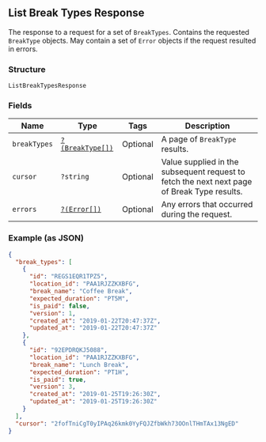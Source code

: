 ## List Break Types Response

The response to a request for a set of `BreakTypes`. Contains
the requested `BreakType` objects. May contain a set of `Error` objects if
the request resulted in errors.

### Structure

`ListBreakTypesResponse`

### Fields

| Name | Type | Tags | Description |
|  --- | --- | --- | --- |
| `breakTypes` | [`?(BreakType[])`](/doc/models/break-type.md) | Optional | A page of `BreakType` results. |
| `cursor` | `?string` | Optional | Value supplied in the subsequent request to fetch the next next page<br>of Break Type results. |
| `errors` | [`?(Error[])`](/doc/models/error.md) | Optional | Any errors that occurred during the request. |

### Example (as JSON)

```json
{
  "break_types": [
    {
      "id": "REGS1EQR1TPZ5",
      "location_id": "PAA1RJZZKXBFG",
      "break_name": "Coffee Break",
      "expected_duration": "PT5M",
      "is_paid": false,
      "version": 1,
      "created_at": "2019-01-22T20:47:37Z",
      "updated_at": "2019-01-22T20:47:37Z"
    },
    {
      "id": "92EPDRQKJ5088",
      "location_id": "PAA1RJZZKXBFG",
      "break_name": "Lunch Break",
      "expected_duration": "PT1H",
      "is_paid": true,
      "version": 3,
      "created_at": "2019-01-25T19:26:30Z",
      "updated_at": "2019-01-25T19:26:30Z"
    }
  ],
  "cursor": "2fofTniCgT0yIPAq26kmk0YyFQJZfbWkh73OOnlTHmTAx13NgED"
}
```


